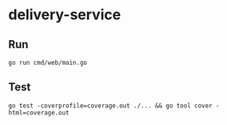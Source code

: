 # delivery-service

## Run
```go run cmd/web/main.go```

## Test
```go test -coverprofile=coverage.out ./... && go tool cover -html=coverage.out```